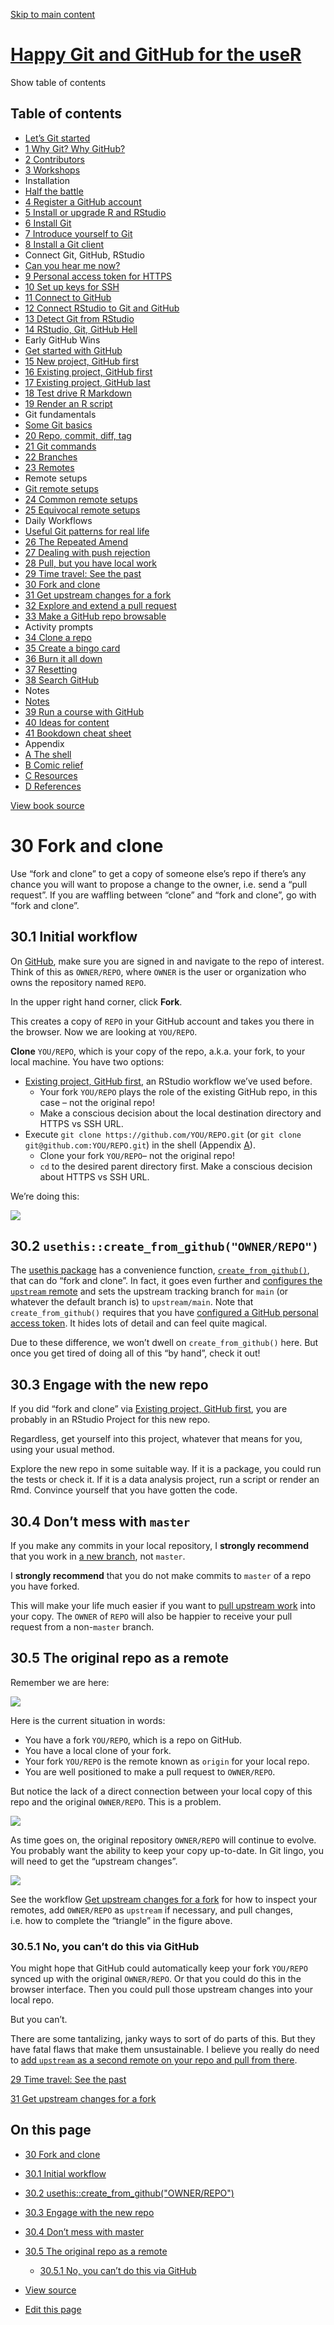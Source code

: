<a href="fork-and-clone.html#content" class="sr-only sr-only-focusable">Skip to main content</a>

[Happy Git and GitHub for the useR](index.html)
===============================================

<span class="sr-only">Show table of contents</span>

Table of contents
-----------------

-   [Let’s Git started](index.html)
-   [<span class="header-section-number">1</span> Why Git? Why GitHub?](big-picture.html)
-   [<span class="header-section-number">2</span> Contributors](contrib.html)
-   [<span class="header-section-number">3</span> Workshops](workshops.html)
-   Installation
-   [Half the battle](install-intro.html)
-   [<span class="header-section-number">4</span> Register a GitHub account](github-acct.html)
-   [<span class="header-section-number">5</span> Install or upgrade R and RStudio](install-r-rstudio.html)
-   [<span class="header-section-number">6</span> Install Git](install-git.html)
-   [<span class="header-section-number">7</span> Introduce yourself to Git](hello-git.html)
-   [<span class="header-section-number">8</span> Install a Git client](git-client.html)
-   Connect Git, GitHub, RStudio
-   [Can you hear me now?](connect-intro.html)
-   [<span class="header-section-number">9</span> Personal access token for HTTPS](https-pat.html)
-   [<span class="header-section-number">10</span> Set up keys for SSH](ssh-keys.html)
-   [<span class="header-section-number">11</span> Connect to GitHub](push-pull-github.html)
-   [<span class="header-section-number">12</span> Connect RStudio to Git and GitHub](rstudio-git-github.html)
-   [<span class="header-section-number">13</span> Detect Git from RStudio](rstudio-see-git.html)
-   [<span class="header-section-number">14</span> RStudio, Git, GitHub Hell](troubleshooting.html)
-   Early GitHub Wins
-   [Get started with GitHub](usage-intro.html)
-   [<span class="header-section-number">15</span> New project, GitHub first](new-github-first.html)
-   [<span class="header-section-number">16</span> Existing project, GitHub first](existing-github-first.html)
-   [<span class="header-section-number">17</span> Existing project, GitHub last](existing-github-last.html)
-   [<span class="header-section-number">18</span> Test drive R Markdown](rmd-test-drive.html)
-   [<span class="header-section-number">19</span> Render an R script](r-test-drive.html)
-   Git fundamentals
-   [Some Git basics](git-intro.html)
-   [<span class="header-section-number">20</span> Repo, commit, diff, tag](git-basics.html)
-   [<span class="header-section-number">21</span> Git commands](git-commands.html)
-   [<span class="header-section-number">22</span> Branches](git-branches.html)
-   [<span class="header-section-number">23</span> Remotes](git-remotes.html)
-   Remote setups
-   [Git remote setups](remote-scenarios-intro.html)
-   [<span class="header-section-number">24</span> Common remote setups](common-remote-setups.html)
-   [<span class="header-section-number">25</span> Equivocal remote setups](equivocal.html)
-   Daily Workflows
-   [Useful Git patterns for real life](workflows-intro.html)
-   [<span class="header-section-number">26</span> The Repeated Amend](repeated-amend.html)
-   [<span class="header-section-number">27</span> Dealing with push rejection](push-rejected.html)
-   [<span class="header-section-number">28</span> Pull, but you have local work](pull-tricky.html)
-   [<span class="header-section-number">29</span> Time travel: See the past](time-travel-see-past.html)
-   <a href="fork-and-clone.html" class="active"><span class="header-section-number">30</span> Fork and clone</a>
-   [<span class="header-section-number">31</span> Get upstream changes for a fork](upstream-changes.html)
-   [<span class="header-section-number">32</span> Explore and extend a pull request](pr-extend.html)
-   [<span class="header-section-number">33</span> Make a GitHub repo browsable](workflows-browsability.html)
-   Activity prompts
-   [<span class="header-section-number">34</span> Clone a repo](clone.html)
-   [<span class="header-section-number">35</span> Create a bingo card](bingo.html)
-   [<span class="header-section-number">36</span> Burn it all down](burn.html)
-   [<span class="header-section-number">37</span> Resetting](reset.html)
-   [<span class="header-section-number">38</span> Search GitHub](search.html)
-   Notes
-   [Notes](notes-intro.html)
-   [<span class="header-section-number">39</span> Run a course with GitHub](classroom-overview.html)
-   [<span class="header-section-number">40</span> Ideas for content](ideas-for-content.html)
-   [<span class="header-section-number">41</span> Bookdown cheat sheet](bookdown-cheat-sheet.html)
-   Appendix
-   [<span class="header-section-number">A</span> The shell](shell.html)
-   [<span class="header-section-number">B</span> Comic relief](comic-relief.html)
-   [<span class="header-section-number">C</span> Resources](resources.html)
-   [<span class="header-section-number">D</span> References](references.html)

<a href="https://github.com/jennybc/happy-git-with-r" id="book-repo">View book source <em></em></a>

<span class="header-section-number">30</span> Fork and clone<a href="fork-and-clone.html#fork-and-clone" class="anchor"><em></em></a>
=====================================================================================================================================

Use “fork and clone” to get a copy of someone else’s repo if there’s any chance you will want to propose a change to the owner, i.e. send a “pull request”. If you are waffling between “clone” and “fork and clone”, go with “fork and clone”.

<span class="header-section-number">30.1</span> Initial workflow<a href="fork-and-clone.html#initial-workflow" class="anchor"><em></em></a>
-------------------------------------------------------------------------------------------------------------------------------------------

On [GitHub](https://github.com), make sure you are signed in and navigate to the repo of interest. Think of this as `OWNER/REPO`, where `OWNER` is the user or organization who owns the repository named `REPO`.

In the upper right hand corner, click **Fork**.

This creates a copy of `REPO` in your GitHub account and takes you there in the browser. Now we are looking at `YOU/REPO`.

**Clone** `YOU/REPO`, which is your copy of the repo, a.k.a. your fork, to your local machine. You have two options:

-   [Existing project, GitHub first](existing-github-first.html#existing-github-first), an RStudio workflow we’ve used before.
    -   Your fork `YOU/REPO` plays the role of the existing GitHub repo, in this case – not the original repo!
    -   Make a conscious decision about the local destination directory and HTTPS vs SSH URL.
-   Execute `git clone https://github.com/YOU/REPO.git` (or `git clone git@github.com:YOU/REPO.git`) in the shell (Appendix [A](shell.html#shell)).
    -   Clone your fork `YOU/REPO`– not the original repo!
    -   `cd` to the desired parent directory first. Make a conscious decision about HTTPS vs SSH URL.

We’re doing this:

![](img/fork-and-clone.png)

<span class="header-section-number">30.2</span> `usethis::create_from_github("OWNER/REPO")`<a href="fork-and-clone.html#usethiscreate_from_githubownerrepo" class="anchor"><em></em></a>
----------------------------------------------------------------------------------------------------------------------------------------------------------------------------------------

The [usethis package](https://usethis.r-lib.org) has a convenience function, [`create_from_github()`](https://usethis.r-lib.org/reference/create_from_github.html), that can do “fork and clone”. In fact, it goes even further and [configures the `upstream` remote](upstream-changes.html#upstream-changes) and sets the upstream tracking branch for `main` (or whatever the default branch is) to `upstream/main`. Note that `create_from_github()` requires that you have [configured a GitHub personal access token](https-pat.html#https-pat). It hides lots of detail and can feel quite magical.

Due to these difference, we won’t dwell on `create_from_github()` here. But once you get tired of doing all of this “by hand”, check it out!

<span class="header-section-number">30.3</span> Engage with the new repo<a href="fork-and-clone.html#engage-with-the-new-repo" class="anchor"><em></em></a>
-----------------------------------------------------------------------------------------------------------------------------------------------------------

If you did “fork and clone” via [Existing project, GitHub first](existing-github-first.html#existing-github-first), you are probably in an RStudio Project for this new repo.

Regardless, get yourself into this project, whatever that means for you, using your usual method.

Explore the new repo in some suitable way. If it is a package, you could run the tests or check it. If it is a data analysis project, run a script or render an Rmd. Convince yourself that you have gotten the code.

<span class="header-section-number">30.4</span> Don’t mess with `master`<a href="fork-and-clone.html#dont-touch-master" class="anchor"><em></em></a>
----------------------------------------------------------------------------------------------------------------------------------------------------

If you make any commits in your local repository, I **strongly recommend** that you work in [a new branch](git-branches.html#git-branches), not `master`.

I **strongly recommend** that you do not make commits to `master` of a repo you have forked.

This will make your life much easier if you want to [pull upstream work](upstream-changes.html#upstream-changes) into your copy. The `OWNER` of `REPO` will also be happier to receive your pull request from a non-`master` branch.

<span class="header-section-number">30.5</span> The original repo as a remote<a href="fork-and-clone.html#the-original-repo-as-a-remote" class="anchor"><em></em></a>
---------------------------------------------------------------------------------------------------------------------------------------------------------------------

Remember we are here:

![](img/fork-and-clone.png)

Here is the current situation in words:

-   You have a fork `YOU/REPO`, which is a repo on GitHub.
-   You have a local clone of your fork.
-   Your fork `YOU/REPO` is the remote known as `origin` for your local repo.
-   You are well positioned to make a pull request to `OWNER/REPO`.

But notice the lack of a direct connection between your local copy of this repo and the original `OWNER/REPO`. This is a problem.

![](img/fork-no-upstream-sad.png)

As time goes on, the original repository `OWNER/REPO` will continue to evolve. You probably want the ability to keep your copy up-to-date. In Git lingo, you will need to get the “upstream changes”.

![](img/fork-triangle-happy.png)

See the workflow [Get upstream changes for a fork](upstream-changes.html#upstream-changes) for how to inspect your remotes, add `OWNER/REPO` as `upstream` if necessary, and pull changes, i.e. how to complete the “triangle” in the figure above.

### <span class="header-section-number">30.5.1</span> No, you can’t do this via GitHub<a href="fork-and-clone.html#no-you-cant-do-this-via-github" class="anchor"><em></em></a>

You might hope that GitHub could automatically keep your fork `YOU/REPO` synced up with the original `OWNER/REPO`. Or that you could do this in the browser interface. Then you could pull those upstream changes into your local repo.

But you can’t.

There are some tantalizing, janky ways to sort of do parts of this. But they have fatal flaws that make them unsustainable. I believe you really do need to [add `upstream` as a second remote on your repo and pull from there](upstream-changes.html#upstream-changes).

[<span class="header-section-number">29</span> Time travel: See the past](time-travel-see-past.html)

[<span class="header-section-number">31</span> Get upstream changes for a fork](upstream-changes.html)

On this page
------------

-   <a href="fork-and-clone.html#fork-and-clone" class="nav-link"><span class="header-section-number">30</span> Fork and clone</a>
-   <a href="fork-and-clone.html#initial-workflow" class="nav-link"><span class="header-section-number">30.1</span> Initial workflow</a>
-   <a href="fork-and-clone.html#usethiscreate_from_githubownerrepo" class="nav-link"><span class="header-section-number">30.2</span> usethis::create_from_github("OWNER/REPO")</a>
-   <a href="fork-and-clone.html#engage-with-the-new-repo" class="nav-link"><span class="header-section-number">30.3</span> Engage with the new repo</a>
-   <a href="fork-and-clone.html#dont-touch-master" class="nav-link"><span class="header-section-number">30.4</span> Don’t mess with master</a>
-   <a href="fork-and-clone.html#the-original-repo-as-a-remote" class="nav-link"><span class="header-section-number">30.5</span> The original repo as a remote</a>
    -   <a href="fork-and-clone.html#no-you-cant-do-this-via-github" class="nav-link"><span class="header-section-number">30.5.1</span> No, you can’t do this via GitHub</a>

-   <a href="https://github.com/jennybc/happy-git-with-r/blob/master/workflows-fork-and-clone.Rmd" id="book-source">View source <em></em></a>
-   <a href="https://github.com/jennybc/happy-git-with-r/edit/master/workflows-fork-and-clone.Rmd" id="book-edit">Edit this page <em></em></a>
